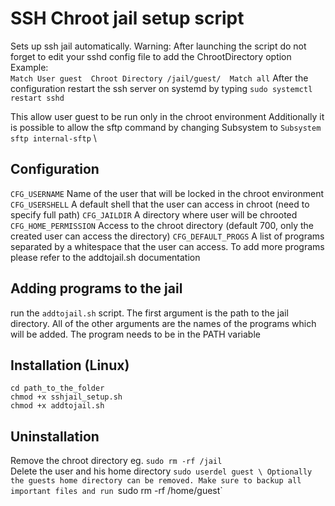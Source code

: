# SSH Chroot jail setup script

Sets up ssh jail automatically. 
Warning: After launching the script do not forget to edit your sshd config file
to add the ChrootDirectory option
Example: \
`Match User guest 
Chroot Directory /jail/guest/ 
Match all`
After the configuration restart the ssh server on systemd by typing `sudo systemctl restart sshd`

This allow user guest to be run only in the chroot environment
Additionally it is possible to allow the sftp command by changing Subsystem to
`Subsystem sftp internal-sftp` \

## Configuration
`CFG_USERNAME` Name of the user that will be locked in the chroot environment
`CFG_USERSHELL` A default shell that the user can access in chroot (need to specify full path)
`CFG_JAILDIR` A directory where user will be chrooted
`CFG_HOME_PERMISSION` Access to the chroot directory (default 700, only the created user can access the directory)
`CFG_DEFAULT_PROGS` A list of programs separated by a whitespace that the user can access. To add more programs please refer to the addtojail.sh documentation


## Adding programs to the jail
run the `addtojail.sh` script. The first argument is the path to the jail directory. All of the other arguments are the names of the programs which will be added. The program needs to be in the PATH variable


## Installation (Linux)
`cd path_to_the_folder` \
`chmod +x sshjail_setup.sh` \
`chmod +x addtojail.sh` 


## Uninstallation
Remove the chroot directory eg. `sudo rm -rf /jail` \
Delete the user and his home directory `sudo userdel guest \
Optionally the guests home directory can be removed. Make sure to backup all important files and run
`sudo rm -rf /home/guest` 

